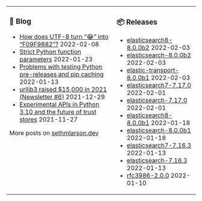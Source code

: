 <table><tr><td valign="top">

### 📰 Blog
<!-- blog starts -->
* [How does UTF-8 turn “😂” into “F09F9882”?](http://sethmlarson.dev/blog/utf-8?date=2022-02-08) 2022-02-08
* [Strict Python function parameters](http://sethmlarson.dev/blog/strict-python-function-parameters?date=2022-01-23) 2022-01-23
* [Problems with testing Python pre-releases and pip caching](http://sethmlarson.dev/blog/python-prereleases-and-pip-cache?date=2022-01-13) 2022-01-13
* [urllib3 raised $15,000 in 2021 (Newsletter #6)](http://sethmlarson.dev/blog/urllib3-raised-15k-in-2021?date=2021-12-29) 2021-12-29
* [Experimental APIs in Python 3.10 and the future of trust stores](http://sethmlarson.dev/blog/experimental-python-3.10-apis-and-trust-stores?date=2021-11-27) 2021-11-27
<!-- blog ends -->
More posts on [sethmlarson.dev](https://sethmlarson.dev)
</td><td valign="top">

### 📦 Releases
<!-- other starts -->
* [elasticsearch8-8.0.0b2](https://pypi.org/project/elasticsearch8/8.0.0b2) 2022-02-03
* [elasticsearch-8.0.0b2](https://pypi.org/project/elasticsearch/8.0.0b2) 2022-02-03
* [elastic-transport-8.0.0b1](https://pypi.org/project/elastic-transport/8.0.0b1) 2022-02-03
* [elasticsearch7-7.17.0](https://pypi.org/project/elasticsearch7/7.17.0) 2022-02-01
* [elasticsearch-7.17.0](https://pypi.org/project/elasticsearch/7.17.0) 2022-02-01
* [elasticsearch8-8.0.0b1](https://pypi.org/project/elasticsearch8/8.0.0b1) 2022-01-18
* [elasticsearch-8.0.0b1](https://pypi.org/project/elasticsearch/8.0.0b1) 2022-01-18
* [elasticsearch7-7.16.3](https://pypi.org/project/elasticsearch7/7.16.3) 2022-01-13
* [elasticsearch-7.16.3](https://pypi.org/project/elasticsearch/7.16.3) 2022-01-13
* [rfc3986-2.0.0](https://pypi.org/project/rfc3986/2.0.0) 2022-01-10
<!-- other ends -->
</td></tr></table>
